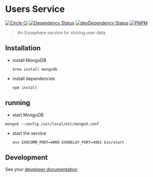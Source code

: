 # Users Service

[![Circle CI](https://circleci.com/gh/Originate/exosphere-users-service.svg?style=shield&circle-token=b8da91b53c5b269eeb2460e344f521461ffe9895)](https://circleci.com/gh/Originate/exosphere-users-service)
[![Dependency Status](https://david-dm.org/originate/exosphere-users-service.svg)](https://david-dm.org/originate/exosphere-users-service)
[![devDependency Status](https://david-dm.org/originate/exosphere-users-service/dev-status.svg)](https://david-dm.org/originate/exosphere-users-service#info=devDependencies)
[![PNPM](https://img.shields.io/badge/pnpm-compatible-brightgreen.svg)](https://github.com/rstacruz/pnpm)


> An Exosphere service for storing user data




## Installation

* install MongoDB

  ```
  brew install mongodb
  ```

* install dependencies

  ```
  npm install
  ```


## running

* start MongoDB

 ```
 mongod --config /usr/local/etc/mongod.conf
 ```

* start the service

  ```
  env EXOCOMM_PORT=4000 EXORELAY_PORT=4001 bin/start
  ```


## Development

See your [developer documentation](CONTRIBUTING.md)
